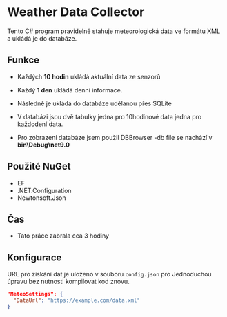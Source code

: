 # Weather Data Collector

Tento C# program pravidelně stahuje meteorologická data ve formátu XML a ukládá je do databáze.

## Funkce

- Každých **10 hodin** ukládá aktuální data ze senzorů 
- Každý **1 den** ukládá denní informace.
  
- Následně je ukládá do databáze udělanou přes SQLite
- V databázi jsou dvě tabulky jedna pro 10hodinové data jedna pro každodení data.
- Pro zobrazení databáze jsem použil DBBrowser
-db file se nachází v **bin\Debug\net9.0**
  
## Použité NuGet
- EF 
- .NET.Configuration
- Newtonsoft.Json

## Čas

- Tato práce zabrala cca 3 hodiny 

## Konfigurace

URL pro získání dat je uloženo v souboru `config.json` pro Jednoduchou úpravu bez nutnosti kompilovat kod znovu.


```json
"MeteoSettings": {
  "DataUrl": "https://example.com/data.xml"
}



